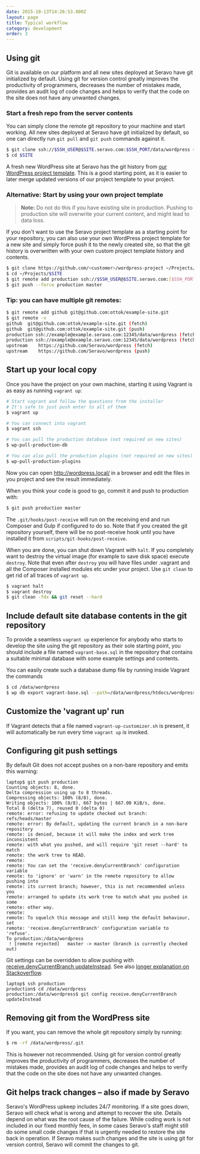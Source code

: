 ```yaml
---
date: 2015-10-13T14:26:53.000Z
layout: page
title: Typical workflow
category: development
order: 3
---
```


## Using git

Git is available on our platform and all new sites deployed at Seravo have git initialized by default. Using git for version control greatly improves the productivity of programmers, decreases the number of mistakes made, provides an audit log of code changes and helps to verify that the code on the site does not have any unwanted changes.

### Start a fresh repo from the server contents

You can simply clone the remote git repository to your machine and start working. All new sites deployed at Seravo have git initialized by default, so one can directly run `git pull` and `git push` commands against it.

```bash
$ git clone ssh://$SSH_USER@$SITE.seravo.com:$SSH_PORT/data/wordpress ~/Projects/$SITE --origin production
$ cd $SITE
```

A fresh new WordPress site at Seravo has the git history from [our WordPress project template](https://github.com/Seravo/wordpress). This is a good starting point, as it is easier to later merge updated versions of our project template to your project.

### Alternative: Start by using your own project template
> **Note:** Do not do this if you have existing site in production. Pushing to production site will overwrite your current content, and might lead to data loss.

If you don't want to use the Seravo project template as a starting point for your repository, you can also use your own WordPress project template for a new site and simply force push it to the newly created site, so that the git history is overwritten with your own custom project template history and contents.

```bash
$ git clone https://github.com/<customer>/wordpress-project ~/Projects/$SITE
$ cd ~/Projects/$SITE
$ git remote add production ssh://$SSH_USER@$SITE.seravo.com:[$SSH_PORT]/data/wordpress
$ git push --force production master
```

### Tip: you can have multiple git remotes:
```bash
$ git remote add github git@github.com:ottok/example-site.git
$ git remote -v
github	git@github.com:ottok/example-site.git (fetch)
github	git@github.com:ottok/example-site.git (push)
production ssh://example@example.seravo.com:12345/data/wordpress (fetch)
production ssh://example@example.seravo.com:12345/data/wordpress (fetch)
upstream	https://github.com/Seravo/wordpress (fetch)
upstream	https://github.com/Seravo/wordpress (push)
```

## Start up your local copy

Once you have the project on your own machine, starting it using Vagrant is as easy as running `vagrant up`:

```bash
# Start vagrant and follow the questions from the installer
# It's safe to just push enter to all of them
$ vagrant up

# You can connect into vagrant
$ vagrant ssh

# You can pull the production database (not required on new sites)
$ wp-pull-production-db

# You can also pull the production plugins (not required on new sites)
$ wp-pull-production-plugins
```

Now you can open http://wordpress.local/ in a browser and edit the files in you project and see the result immediately.


When you think your code is good to go, commit it and push to production with:

```bash
$ git push production master
```

The `.git/hooks/post-receive` will run on the receiving end and run Composer and Gulp if configured to do so. Note that if you created the git repository yourself, there will be no post-receive hook until you have installed it from `scripts/git-hooks/post-receive`.

When you are done, you can shut down Vagrant with `halt`. If you completely want to destroy the virtual image (for example to save disk space) execute `destroy`. Note that even after `destroy` you will have files under .vagrant and all the Composer installed modules etc under your project. Use `git clean` to get rid of all traces of `vagrant up`.

```bash
$ vagrant halt
$ vagrant destroy
$ git clean -fdx && git reset --hard
```

## Include default site database contents in the git repository

To provide a seamless `vagrant up` experience for anybody who starts to develop the site using the git repository as their sole starting point, you should include a file named `vagrant-base.sql` in the repository that contains a suitable minimal database with some example settings and contents.

You can easily create such a database dump file by running inside Vagrant the commands

```bash
$ cd /data/wordpress
$ wp db export vagrant-base.sql --path=/data/wordpress/htdocs/wordpress --skip-extended-insert --allow-root --single-transaction
```

## Customize the 'vagrant up' run

If Vagrant detects that a file named `vagrant-up-customizer.sh` is present, it will automatically be run every time `vagrant up` is invoked.

## Configuring git push settings

By default Git does not accept pushes on a non-bare repository and emits this warning:

```
laptop$ git push production
Counting objects: 8, done.
Delta compression using up to 8 threads.
Compressing objects: 100% (8/8), done.
Writing objects: 100% (8/8), 667 bytes | 667.00 KiB/s, done.
Total 8 (delta 7), reused 0 (delta 0)
remote: error: refusing to update checked out branch: refs/heads/master
remote: error: By default, updating the current branch in a non-bare repository
remote: is denied, because it will make the index and work tree inconsistent
remote: with what you pushed, and will require 'git reset --hard' to match
remote: the work tree to HEAD.
remote:
remote: You can set the 'receive.denyCurrentBranch' configuration variable
remote: to 'ignore' or 'warn' in the remote repository to allow pushing into
remote: its current branch; however, this is not recommended unless you
remote: arranged to update its work tree to match what you pushed in some
remote: other way.
remote:
remote: To squelch this message and still keep the default behaviour, set
remote: 'receive.denyCurrentBranch' configuration variable to 'refuse'.
To production:/data/wordpress
 ! [remote rejected]   master -> master (branch is currently checked out)
```

Git settings can be overridden to allow pushing with [receive.denyCurrentBranch updateInstead](https://git-scm.com/docs/git-config#Documentation/git-config.txt-receivedenyCurrentBranch). See also [longer explanation on Stackoverflow](https://stackoverflow.com/a/28262104/1151722).

```
laptop$ ssh production
production$ cd /data/wordpress
production:/data/wordpress$ git config receive.denyCurrentBranch updateInstead
```

## Removing git from the WordPress site

If you want, you can remove the whole git repository simply by running:

```bash
$ rm -rf /data/wordpress/.git
```

This is however not recommended. Using git for version control greatly improves the productivity of programmers, decreases the number of mistakes made, provides an audit log of code changes and helps to verify that the code on the site does not have any unwanted changes.

## Git helps track changes – also if made by Seravo

Seravo's WordPress upkeep includes 24/7 monitoring. If a site goes down, Seravo will check what is wrong and attempt to recover the site. Details depend on what was the root cause of the failure. While coding work is not included in our fixed monthly fees, in some cases Seravo's staff might still do some small code changes if that is urgently needed to restore the site back in operation. If Seravo makes such changes and the site is using git for version control, Seravo will commit the changes to git.
